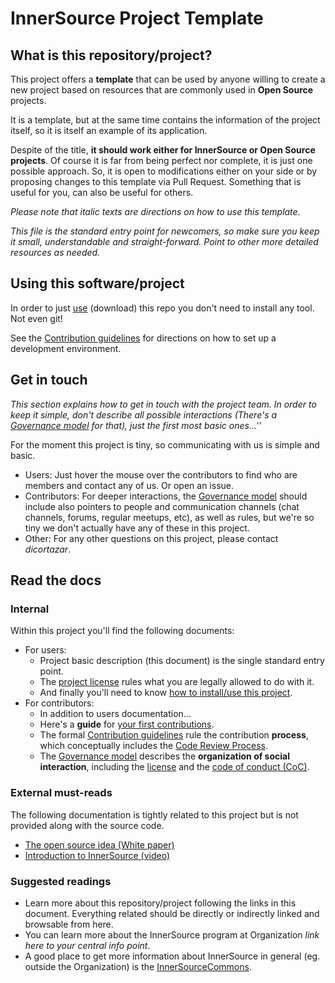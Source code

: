 # InnerSource Project Template

## What is this repository/project?

This project offers a **template** that can be used by anyone willing to create a new project based on resources that are commonly used in **Open Source** projects.

It is a template, but at the same time contains the information of the project itself, so it is itself an example of its application.

Despite of the title, **it should work either for InnerSource or Open Source projects**. Of course it is far from being perfect nor complete, it is just one possible approach. So, it is open to modifications either on your side or by proposing changes to this template via Pull Request. Something that is useful for you, can also be useful for others.


*Please note that italic texts are directions on how to use this template.*

*This file is the standard entry point for newcomers, so make sure you keep it small, understandable and straight-forward. Point to other more detailed resources as needed.*

## Using this software/project

In order to just [use](/INSTALL.md) (download) this repo you don't need to install any tool. Not even git!

See the [Contribution guidelines](/CONTRIBUTING.md) for directions on how to set up a development environment.

## Get in touch

*This section explains how to get in touch with the project team. In order to keep it simple, don't describe all possible interactions (There's a [Governance model](/doc/governance.md) for that), just the first most basic ones...''*

For the moment this project is tiny, so communicating with us is simple and basic.

* Users: Just hover the mouse over the contributors to find who are members and contact any of us. Or open an issue.
* Contributors: For deeper interactions, the [Governance model](/doc/governance.md) should include also pointers to people and communication channels (chat channels, forums, regular meetups, etc), as well as rules, but we're so tiny we don't actually have any of these in this project.
* Other: For any other questions on this project, please contact *dicortazar*.

## Read the docs

### Internal

Within this project you'll find the following documents:
* For users:
  * Project basic description (this document) is the single standard entry point.
  * The [project license](/LICENSE) rules what you are legally allowed to do with it.
  * And finally you'll need to know [how to install/use this project](/INSTALL.md).
* For contributors:
  * In addition to users documentation...
  * Here's a **guide** for [your first contributions](/doc/your-first-contributions.md).
  * The formal [Contribution guidelines](/CONTRIBUTING.md) rule the contribution **process**,
    which conceptually includes the [Code Review Process](/doc/code-review-process.md).
  * The [Governance model](/doc/governance.md) describes the **organization of social interaction**,
    including the [license](/LICENSE) and the [code of conduct (CoC)](/doc/code-of-conduct.md).

### External must-reads

The following documentation is tightly related to this project but is not provided along with the source code.
* [The open source idea (White paper)](https://opensource.com/resources/what-open-source)
* [Introduction to InnerSource (video)](https://www.youtube.com/watch?v=l93ohSHhr5U)

### Suggested readings

* Learn more about this repository/project following the links in this document.
  Everything related should be directly or indirectly linked and browsable from here.
* You can learn more about the InnerSource program at Organization *link here to your central info point*.
* A good place to get more information about InnerSource in general (eg. outside the Organization) is the [InnerSourceCommons](https://innersourcecommons.org).
